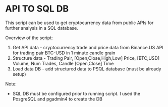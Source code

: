 # API TO SQL DB

This script can be used to get cryptocurrency data from public APIs for further analysis in a SQL database.

Overview of the script:
1. Get API data - cryptocurrency trade and price data from Binance.US API for trading pair BTC-USD in 1 minute candle grain
2. Structure data - Trading Pair, [Open,Close,High,Low] Price, [BTC,USD] Volume, Num Trades, Candle [Open,Close] Time
3. Load data DB - add structured data to PSQL database (must be already setup)

Note:
- SQL DB must be configured prior to running script. I used the PosgreSQL and pgadmin4 to create the DB
